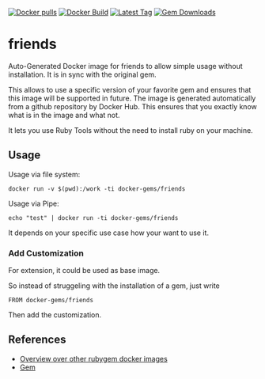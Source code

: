 [![Docker pulls](https://img.shields.io/docker/pulls/rubygem/friends.svg)](https://hub.docker.com/r/rubygem/friends/)
[![Docker Build](https://img.shields.io/docker/automated/rubygem/friends.svg)](https://hub.docker.com/r/rubygem/friends/)
[![Latest Tag](https://img.shields.io/github/tag/docker-rubygem/friends.svg)](https://hub.docker.com/r/rubygem/friends/)
[![Gem Downloads](https://img.shields.io/gem/dt/friends.svg)](https://rubygems.org/gems/friends/)
# friends

Auto-Generated Docker image for friends to allow simple usage without installation.
It is in sync with the original gem.

This allows to use a specific version of your favorite gem and ensures that this image will be supported in future.
The image is generated automatically from a github repository by Docker Hub.
This ensures that you exactly know what is in the image and what not.

It lets you use Ruby Tools without the need to install ruby on your machine.

## Usage

Usage via file system:

`docker run -v $(pwd):/work -ti docker-gems/friends`

Usage via Pipe:

`echo "test" | docker run -ti docker-gems/friends`

It depends on your specific use case how your want to use it.

### Add Customization

For extension, it could be used as base image.

So instead of struggeling with the installation of a gem, just write

`FROM docker-gems/friends`

Then add the customization.

## References

 - [Overview over other rubygem docker images](https://github.com/thinkbot/docker-rubygem)
 - [Gem](https://rubygems.org/gems/friends/)

